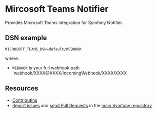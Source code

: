 Mircosoft Teams Notifier
========================

Provides Microsoft Teams integration for Symfony Notifier.

DSN example
-----------

```
MICROSOFT_TEAMS_DSN=default/WEBHOOK
```

where:
- `WEBHOOK` is your full webhook path `webhook/XXXX@XXXX/IncomingWebhook/XXXX/XXXX

Resources
---------

  * [Contributing](https://symfony.com/doc/current/contributing/index.html)
  * [Report issues](https://github.com/symfony/symfony/issues) and
    [send Pull Requests](https://github.com/symfony/symfony/pulls)
    in the [main Symfony repository](https://github.com/symfony/symfony)
